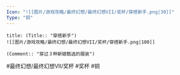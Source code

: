 ```yaml
---
Icon: "![[图片/游戏攻略/最终幻想/最终幻想VII/奖杯/穿搭新手.png|30]]"
Type: "铜"
---
```

```ad-common-bronze-trophy
title: (Title:: "穿搭新手")
![[图片/游戏攻略/最终幻想/最终幻想VII/奖杯/穿搭新手.png|100]]

(Comment:: "穿过３种新娘甄选的服装")
```

#最终幻想/最终幻想VII/奖杯 #奖杯 #铜
